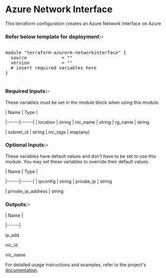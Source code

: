 
# Azure Network Interface


This terraform configuration creates an Azure Network Interface on Azure

### Refer below template for deployment:-


<pre>

module "terraform-azurerm-networkinterface" {
  source             = ""
  version            = ""
  # insert required variables here
}

</pre>


### Required Inputs:-


These variables must be set in the module block when using this module.


| Name | Type |

|------|------|
| location  | string
| nic_name  | string
| rg_name   | string

| subnet_id | string
| nic_tags  | map(any)


### Optional Inputs:-


These variables have default values and don't have to be set to use this module. You may set these variables to override their default values.


| Name | Type |

|------|------|
| ipconfig           | string
| private_ip         | string

| private_ip_address | string


### Outputs:-


| Name |

|------|

ip_add

nic_id

nic_name


For detailed usage instructions and examples, refer to the project's [documentation](https://registry.terraform.io/providers/hashicorp/azurerm/latest/docs/resources/network_interface).
